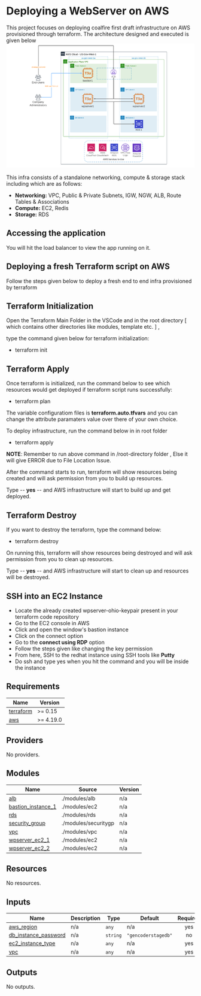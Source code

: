 
# Deploying a WebServer on AWS

This project focuses on deploying coalfire first draft infrastructure on AWS provisioned through terraform. The architecture designed and executed is given below
![](coalfire_infra.png)

This infra consists of a standalone networking, compute & storage stack including which are as follows:

- **Networking:**  VPC, Public & Private Subnets, IGW, NGW, ALB, Route Tables & Associations
- **Compute:**  EC2, Redis
- **Storage:** RDS

## Accessing the application

You will hit the load balancer to view the app running on it. 


## Deploying a fresh Terraform script on AWS

Follow the steps given below to deploy a fresh end to end infra provisioned by terraform 

## Terraform Initialization
Open the Terraform Main Folder in the VSCode and in the root directory [ which
contains other directories like modules, template etc. ] ,

type the command given below for terraform initialization:

- terraform init

## Terraform Apply
Once terraform is initialized, run the command below to see which resources would get
deployed if terraform script runs successfully:

- terraform plan

The variable configuratiom files is **terraform.auto.tfvars** and you can change the attribute 
paramaters value over there of your own choice.  

To deploy infrastructure, run the command below in in root folder

- terraform apply

**NOTE**: Remember to run above command in /root-directory folder , Else it will give
ERROR due to File Location Issue.

After the command starts to run, terraform will show resources being created and will
ask permission from you to build up resources.

Type -- **yes** -- and AWS infrastructure will start to build up and get deployed.

## Terraform Destroy
If you want to destroy the terraform, type the command below:

- terraform destroy

On running this, terraform will show resources being destroyed and will
ask permission from you to clean up resources.

Type -- **yes** -- and AWS infrastructure will start to clean up and resources will be destroyed.

## SSH into an EC2 Instance

- Locate the already created wpserver-ohio-keypair present in your terraform code repository
- Go to the EC2 console in AWS
- Click and open the window's bastion instance
- Click on the connect option
- Go to the **connect using RDP** option 
- Follow the steps given like changing the key permission 
- From here, SSH to the redhat instance using SSH tools like **Putty**
- Do ssh and type yes when you hit the command and you will be inside the instance

<!-- BEGIN_TF_DOCS -->
## Requirements

| Name | Version |
|------|---------|
| <a name="requirement_terraform"></a> [terraform](#requirement\_terraform) | >= 0.15 |
| <a name="requirement_aws"></a> [aws](#requirement\_aws) | >= 4.19.0 |

## Providers

No providers.

## Modules

| Name | Source | Version |
|------|--------|---------|
| <a name="module_alb"></a> [alb](#module\_alb) | ./modules/alb | n/a |
| <a name="module_bastion_instance_1"></a> [bastion\_instance\_1](#module\_bastion\_instance\_1) | ./modules/ec2 | n/a |
| <a name="module_rds"></a> [rds](#module\_rds) | ./modules/rds | n/a |
| <a name="module_security_group"></a> [security\_group](#module\_security\_group) | ./modules/securitygp | n/a |
| <a name="module_vpc"></a> [vpc](#module\_vpc) | ./modules/vpc | n/a |
| <a name="module_wpserver_ec2_1"></a> [wpserver\_ec2\_1](#module\_wpserver\_ec2\_1) | ./modules/ec2 | n/a |
| <a name="module_wpserver_ec2_2"></a> [wpserver\_ec2\_2](#module\_wpserver\_ec2\_2) | ./modules/ec2 | n/a |

## Resources

No resources.

## Inputs

| Name | Description | Type | Default | Required |
|------|-------------|------|---------|:--------:|
| <a name="input_aws_region"></a> [aws\_region](#input\_aws\_region) | n/a | `any` | n/a | yes |
| <a name="input_db_instance_password"></a> [db\_instance\_password](#input\_db\_instance\_password) | n/a | `string` | `"gencoderstagedb"` | no |
| <a name="input_ec2_instance_type"></a> [ec2\_instance\_type](#input\_ec2\_instance\_type) | n/a | `any` | n/a | yes |
| <a name="input_vpc"></a> [vpc](#input\_vpc) | n/a | `any` | n/a | yes |

## Outputs

No outputs.
<!-- END_TF_DOCS -->